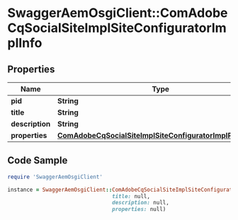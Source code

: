 # SwaggerAemOsgiClient::ComAdobeCqSocialSiteImplSiteConfiguratorImplInfo

## Properties

Name | Type | Description | Notes
------------ | ------------- | ------------- | -------------
**pid** | **String** |  | [optional] 
**title** | **String** |  | [optional] 
**description** | **String** |  | [optional] 
**properties** | [**ComAdobeCqSocialSiteImplSiteConfiguratorImplProperties**](ComAdobeCqSocialSiteImplSiteConfiguratorImplProperties.md) |  | [optional] 

## Code Sample

```ruby
require 'SwaggerAemOsgiClient'

instance = SwaggerAemOsgiClient::ComAdobeCqSocialSiteImplSiteConfiguratorImplInfo.new(pid: null,
                                 title: null,
                                 description: null,
                                 properties: null)
```


